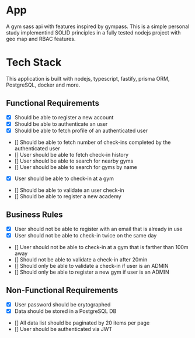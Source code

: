 # App

A gym sass api with features inspired by gympass. This is a simple personal study implementind SOLID principles in a fully tested nodejs project with geo map and RBAC features.

# Tech Stack

This application is built with nodejs, typescript, fastify, prisma ORM, PostgreSQL, docker and more.

## Functional Requirements

- [x] Should be able to register a new account
- [x] Should be able to authenticate an user
- [x] Should be able to fetch profile of an authenticated user
- [] Should be able to fetch number of check-ins completed by the authenticated user
- [] User should be able to fetch check-in history
- [] User should be able to search for nearby gyms
- [] User should be able to search for gyms by name
- [x] User should be able to check-in at a gym
- [] Should be able to validate an user check-in
- [] Should be able to register a new academy

## Business Rules

- [x] User should not be able to register with an email that is already in use
- [x] User should not be able to check-in twice on the same day
- [] User should not be able to check-in at a gym that is farther than 100m away
- [] Should not be able to validate a check-in after 20min
- [] Should only be able to validate a check-in if user is an ADMIN
- [] Should only be able to register a new gym if user is an ADMIN

## Non-Functional Requirements

- [x] User password should be crytographed
- [x] Data should be stored in a PostgreSQL DB
- [] All data list should be paginated by 20 items per page
- [] User should be authenticated via JWT
